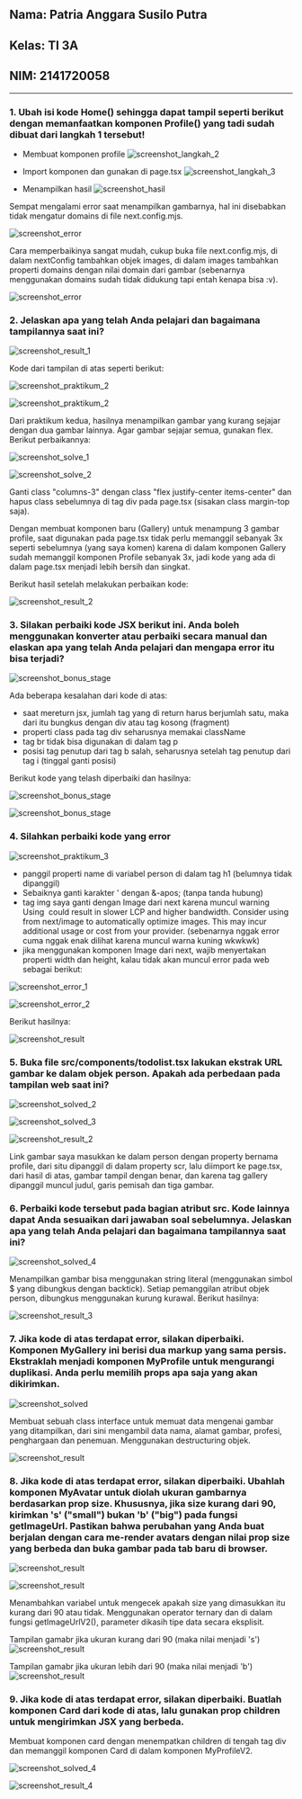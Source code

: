 ## Nama: Patria Anggara Susilo Putra
## Kelas: TI 3A
## NIM: 2141720058
---

### 1. Ubah isi kode Home() sehingga dapat tampil seperti berikut dengan memanfaatkan komponen Profile() yang tadi sudah dibuat dari langkah 1 tersebut!

+ Membuat komponen profile
![screenshot_langkah_2](assets-record/praktikum-satu/1.png)

+ Import komponen dan gunakan di page.tsx
![screenshot_langkah_3](assets-record/praktikum-satu/2.png)

+ Menampilkan hasil
![screenshot_hasil](assets-record/praktikum-satu/result.png)

Sempat mengalami error saat menampilkan gambarnya, hal ini disebabkan tidak mengatur domains di file next.config.mjs. 

![screenshot_error](assets-record/praktikum-satu/error.png)

Cara memperbaikinya sangat mudah, cukup buka file next.config.mjs, di dalam nextConfig tambahkan objek images, di dalam images tambahkan properti domains dengan nilai domain dari gambar (sebenarnya menggunakan domains sudah tidak didukung tapi entah kenapa bisa :v).

![screenshot_error](assets-record/praktikum-satu/solve.png)

### 2. Jelaskan apa yang telah Anda pelajari dan bagaimana tampilannya saat ini?

![screenshot_result_1](assets-record/praktikum-dua/result-1.png)

Kode dari tampilan di atas seperti berikut:

![screenshot_praktikum_2](assets-record/praktikum-dua/1.png)

![screenshot_praktikum_2](assets-record/praktikum-dua/2.png)

Dari praktikum kedua, hasilnya menampilkan gambar yang kurang sejajar dengan dua gambar lainnya. Agar gambar sejajar semua, gunakan flex. Berikut perbaikannya:


![screenshot_solve_1](assets-record/praktikum-dua/solve-1.png)

![screenshot_solve_2](assets-record/praktikum-dua/solve-2.png)

Ganti class "columns-3" dengan class "flex justify-center items-center" dan hapus class sebelumnya di tag div pada page.tsx (sisakan class margin-top saja).

Dengan membuat komponen baru (Gallery) untuk menampung 3 gambar profile, saat digunakan pada page.tsx tidak perlu memanggil sebanyak 3x seperti sebelumnya (yang saya komen) karena di dalam komponen Gallery sudah memanggil komponen Profile sebanyak 3x, jadi kode yang ada di dalam page.tsx menjadi lebih bersih dan singkat.

Berikut hasil setelah melakukan perbaikan kode:

![screenshot_result_2](assets-record/praktikum-dua/result-2.png)

### 3. Silakan perbaiki kode JSX berikut ini. Anda boleh menggunakan konverter atau perbaiki secara manual dan elaskan apa yang telah Anda pelajari dan mengapa error itu bisa terjadi?

![screenshot_bonus_stage](assets-record/bonus-stage/not-solved.png)

Ada beberapa kesalahan dari kode di atas:
+ saat mereturn jsx, jumlah tag yang di return harus berjumlah satu, maka dari itu bungkus dengan div atau tag kosong (fragment)
+ properti class pada tag div seharusnya memakai className
+ tag br tidak bisa digunakan di dalam tag p
+ posisi tag penutup dari tag b salah, seharusnya setelah tag penutup dari tag i (tinggal ganti posisi)

Berikut kode yang telash diperbaiki dan hasilnya:

![screenshot_bonus_stage](assets-record/bonus-stage/solved.png)

![screenshot_bonus_stage](assets-record/bonus-stage/result.png)

### 4. Silahkan perbaiki kode yang error

![screenshot_praktikum_3](assets-record/praktikum-tiga/solved.png)

+ panggil properti name di variabel person di dalam tag h1 (belumnya tidak dipanggil)
+ Sebaiknya ganti karakter ' dengan &-apos; (tanpa tanda hubung)
+ tag img saya ganti dengan Image dari next karena muncul warning Using <img> could result in slower LCP and higher bandwidth. Consider using <Image /> from next/image to automatically optimize images. This may incur additional usage or cost from your provider. (sebenarnya nggak error cuma nggak enak dilihat karena muncul warna kuning wkwkwk)
+ jika menggunakan komponen Image dari next, wajib menyertakan properti width dan height, kalau tidak akan muncul error pada web sebagai berikut:

![screenshot_error_1](assets-record/praktikum-tiga/error-1.png)

![screenshot_error_2](assets-record/praktikum-tiga/error-2.png)

Berikut hasilnya:

![screenshot_result](assets-record/praktikum-tiga/result.png)

### 5. Buka file src/components/todolist.tsx lakukan ekstrak URL gambar ke dalam objek person. Apakah ada perbedaan pada tampilan web saat ini?

![screenshot_solved_2](assets-record/praktikum-tiga/solved-2.png)

![screenshot_solved_3](assets-record/praktikum-tiga/solved-3.png)

![screenshot_result_2](assets-record/praktikum-tiga/result-2.png)

Link gambar saya masukkan ke dalam person dengan property bernama profile, dari situ dipanggil di dalam property scr, lalu diimport ke page.tsx, dari hasil di atas, gambar tampil dengan benar, dan karena tag gallery dipanggil muncul judul, garis pemisah dan tiga gambar.

### 6. Perbaiki kode tersebut pada bagian atribut src. Kode lainnya dapat Anda sesuaikan dari jawaban soal sebelumnya. Jelaskan apa yang telah Anda pelajari dan bagaimana tampilannya saat ini?

![screenshot_solved_4](assets-record/praktikum-tiga/solved-4.png)

Menampilkan gambar bisa menggunakan string literal (menggunakan simbol $ yang dibungkus dengan backtick). Setiap pemanggilan atribut objek person, dibungkus menggunakan kurung kurawal. Berikut hasilnya: 

![screenshot_result_3](assets-record/praktikum-tiga/result-3.png)

### 7. Jika kode di atas terdapat error, silakan diperbaiki. Komponen MyGallery ini berisi dua markup yang sama persis. Ekstraklah menjadi komponen MyProfile untuk mengurangi duplikasi. Anda perlu memilih props apa saja yang akan dikirimkan.

![screenshot_solved](assets-record/praktikum-empat/solved-1.png)

Membuat sebuah class interface untuk memuat data mengenai gambar yang ditampilkan, dari sini mengambil data nama, alamat gambar, profesi, penghargaan dan penemuan. Menggunakan destructuring objek.

![screenshot_result](assets-record/praktikum-empat/result.png)

### 8. Jika kode di atas terdapat error, silakan diperbaiki. Ubahlah komponen MyAvatar untuk diolah ukuran gambarnya berdasarkan prop size. Khususnya, jika size kurang dari 90, kirimkan 's' ("small") bukan 'b' ("big") pada fungsi getImageUrl. Pastikan bahwa perubahan yang Anda buat berjalan dengan cara me-render avatars dengan nilai prop size yang berbeda dan buka gambar pada tab baru di browser.

![screenshot_result](assets-record/praktikum-empat/solved-3.png)

![screenshot_result](assets-record/praktikum-empat/solved-4.png)

Menambahkan variabel untuk mengecek apakah size yang dimasukkan itu kurang dari 90 atau tidak. Menggunakan operator ternary dan di dalam fungsi getImageUrlV2(), parameter dikasih tipe data secara eksplisit.

Tampilan gamabr jika ukuran kurang dari 90 (maka nilai menjadi 's')
![screenshot_result](assets-record/praktikum-empat/result-2.png)

Tampilan gamabr jika ukuran lebih dari 90 (maka nilai menjadi 'b')
![screenshot_result](assets-record/praktikum-empat/result-3.png)

### 9. Jika kode di atas terdapat error, silakan diperbaiki. Buatlah komponen Card dari kode di atas, lalu gunakan prop children untuk mengirimkan JSX yang berbeda.

Membuat komponen card dengan menempatkan children di tengah tag div dan memanggil komponen Card di dalam komponen MyProfileV2.

![screenshot_solved_4](assets-record/praktikum-empat/solved-5.png)

![screenshot_result_4](assets-record/praktikum-empat/result-4.png)